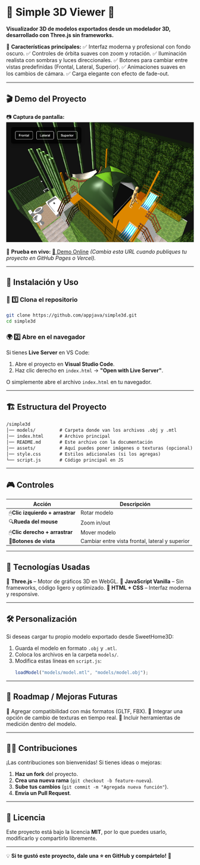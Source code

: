 # 🏡 Simple 3D Viewer 🚀

**Visualizador 3D de modelos exportados desde un modelador 3D, desarrollado con Three.js sin frameworks.**

📌 **Características principales:**
✅ Interfaz moderna y profesional con fondo oscuro.
✅ Controles de órbita suaves con zoom y rotación.
✅ Iluminación realista con sombras y luces direccionales.
✅ Botones para cambiar entre vistas predefinidas (Frontal, Lateral, Superior).
✅ Animaciones suaves en los cambios de cámara.
✅ Carga elegante con efecto de fade-out.

---

## 🎬 **Demo del Proyecto**

📷 **Captura de pantalla:**
![Simple 3D Viewer](https://raw.githubusercontent.com/appjava/simple3d/refs/heads/main/demo.png)

📌 **Prueba en vivo:** [🔗 Demo Online](https://appjava.github.io/simple3d/) *(Cambia esta URL cuando publiques tu proyecto en GitHub Pages o Vercel).*

---

## 🚀 **Instalación y Uso**

### 🔧 1️⃣ **Clona el repositorio**

```bash
git clone https://github.com/appjava/simple3d.git
cd simple3d
```

### 🌍 2️⃣ **Abre en el navegador**

Si tienes **Live Server** en VS Code:

1. Abre el proyecto en **Visual Studio Code**.
2. Haz clic derecho en `index.html` → **"Open with Live Server"**.

O simplemente abre el archivo `index.html` en tu navegador.

---

## 🏗 **Estructura del Proyecto**

```
/simple3d
│── models/         # Carpeta donde van los archivos .obj y .mtl
│── index.html      # Archivo principal
│── README.md       # Este archivo con la documentación
│── assets/         # Aquí puedes poner imágenes o texturas (opcional)
│── style.css       # Estilos adicionales (si los agregas)
└── script.js       # Código principal en JS
```

---

## 🎮 **Controles**

| Acción                                | Descripción                                    |
| -------------------------------------- | ----------------------------------------------- |
| 🖱**Clic izquierdo + arrastrar** | Rotar modelo                                    |
| 🔍**Rueda del mouse**            | Zoom in/out                                     |
| 🖱**Clic derecho + arrastrar**   | Mover modelo                                    |
| 🎯**Botones de vista**           | Cambiar entre vista frontal, lateral y superior |

---

## 📌 **Tecnologías Usadas**

🔹 **Three.js** – Motor de gráficos 3D en WebGL.
🔹 **JavaScript Vanilla** – Sin frameworks, código ligero y optimizado.
🔹 **HTML + CSS** – Interfaz moderna y responsive.

---

## 🛠 **Personalización**

Si deseas cargar tu propio modelo exportado desde SweetHome3D:

1. Guarda el modelo en formato `.obj` y `.mtl`.
2. Coloca los archivos en la carpeta `models/`.
3. Modifica estas líneas en `script.js`:
   ```js
   loadModel("models/model.mtl", "models/model.obj");
   ```

---

## 🎯 **Roadmap / Mejoras Futuras**

🔹 Agregar compatibilidad con más formatos (GLTF, FBX).
🔹 Integrar una opción de cambio de texturas en tiempo real.
🔹 Incluir herramientas de medición dentro del modelo.

---

## 👨‍💻 **Contribuciones**

¡Las contribuciones son bienvenidas! Si tienes ideas o mejoras:

1. **Haz un fork** del proyecto.
2. **Crea una nueva rama** (`git checkout -b feature-nueva`).
3. **Sube tus cambios** (`git commit -m "Agregada nueva función"`).
4. **Envía un Pull Request**.

---

## 📄 **Licencia**

Este proyecto está bajo la licencia **MIT**, por lo que puedes usarlo, modificarlo y compartirlo libremente.

---

💡 **Si te gustó este proyecto, dale una ⭐ en GitHub y compártelo!** 🚀
